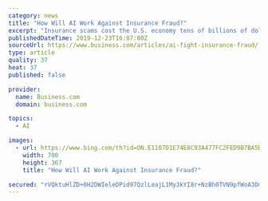 ```yaml
---
category: news
title: "How Will AI Work Against Insurance Fraud?"
excerpt: "Insurance scams cost the U.S. economy tens of billions of dollars each year. Now, insurers are adding artificial intelligence to their fraud-fighting toolkit. My company uses AI to stop e-commerce payment fraud by detecting unusual behavior and stolen data. Insurance claims are less standardized and more complex than a typical online purchase ..."
publishedDateTime: 2019-12-23T16:07:00Z
sourceUrl: https://www.business.com/articles/ai-fight-insurance-fraud/
type: article
quality: 37
heat: 37
published: false

provider:
  name: Business.com
  domain: business.com

topics:
  - AI

images:
  - url: https://www.bing.com/th?id=ON.E1107D1E74E8C93A477FC2FED9B7BA5D
    width: 700
    height: 367
    title: "How Will AI Work Against Insurance Fraud?"

secured: "rVQktuHlZD+0H2DWIeleDPid97QzlLeajL1My3kYI8r+NzBh0TVN9pfWoA3DmuJBhtfXHL0Z7IUrbAP3HKMDudEtNjFLrFtLo702xPatimzbaUk/SYk7JcaDqq2WZiP4qcQkcejw+o4wmkogFc9ymmdgPsWy95/BzZQbr1pYYgy959POhcEjViMPZecfXi8ljiMe553whoPxnYgH6hDkaNYcl/j4CL5YiWtdq94SbG+Uekv38X8yM0IWZiOTl3SeWg5rNwk8g1LU+Nwe72Bynw==;OqdD3RnvNU62a7wi/yeW1A=="
---
```


